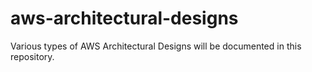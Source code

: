 # aws-architectural-designs
Various types of AWS Architectural Designs will be documented in this repository.
